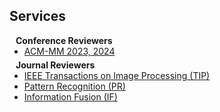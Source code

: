 ## Services

<h4 style="margin:0 10px 0;">Conference Reviewers</h4>

<ul style="margin:0 0 5px;">
  <li><a href=""><autocolor>ACM-MM 2023, 2024</autocolor></a></li>
  <!-- <li><a href=""><autocolor>ACM-MM 2023,2024</autocolor></a></li> -->
  <!-- <li><a href="http://iccv2021.thecvf.com/"><autocolor>IEEE/CVF International Conference on Computer Vision (ICCV) 2021</autocolor></a></li>
  <li><a href="https://eccv2022.ecva.net/"><autocolor>European Conference on Computer Vision (ECCV) 2022</autocolor></a></li> -->
</ul>

<h4 style="margin:0 10px 0;">Journal Reviewers</h4>

<ul style="margin:0 0 20px;">
  <li><a href=""><autocolor>IEEE Transactions on Image Processing (TIP)</autocolor></a></li>
  <li><a href=""><autocolor>Pattern Recognition (PR)</autocolor></a></li>
  <li><a href=""><autocolor>Information Fusion (IF)</autocolor></a></li>
</ul>